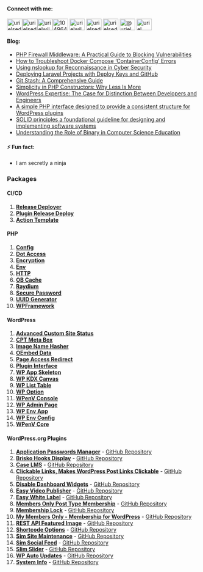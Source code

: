 

#### Connect with me:
<p align="left">
<a href="https://codepen.io/devuri" target="blank"><img align="center" src="https://raw.githubusercontent.com/rahuldkjain/github-profile-readme-generator/master/src/images/icons/Social/codepen.svg" alt="urielsedge" height="30" width="40" /></a><a href="https://twitter.com/urielsedge" target="blank"><img align="center" src="https://raw.githubusercontent.com/rahuldkjain/github-profile-readme-generator/master/src/images/icons/Social/twitter.svg" alt="urielsedge" height="30" width="40" /></a><a href="https://linkedin.com/in/urielwilson" target="blank"><img align="center" src="https://raw.githubusercontent.com/rahuldkjain/github-profile-readme-generator/master/src/images/icons/Social/linked-in-alt.svg" alt="urielwilson" height="30" width="40" /></a><a href="https://stackoverflow.com/users/10496432" target="blank"><img align="center" src="https://raw.githubusercontent.com/rahuldkjain/github-profile-readme-generator/master/src/images/icons/Social/stack-overflow.svg" alt="10496432" height="30" width="40" /></a>
<a href="https://kaggle.com/urielwilson" target="blank"><img align="center" src="https://raw.githubusercontent.com/rahuldkjain/github-profile-readme-generator/master/src/images/icons/Social/kaggle.svg" alt="urielwilson" height="30" width="40" /></a>
<a href="https://instagram.com/urielsedge" target="blank"><img align="center" src="https://raw.githubusercontent.com/rahuldkjain/github-profile-readme-generator/master/src/images/icons/Social/instagram.svg" alt="urielsedge" height="30" width="40" /></a>
<a href="https://dribbble.com/urielsedge" target="blank"><img align="center" src="https://raw.githubusercontent.com/rahuldkjain/github-profile-readme-generator/master/src/images/icons/Social/dribbble.svg" alt="urielsedge" height="30" width="40" /></a>
<a href="https://medium.com/@urielsedge" target="blank"><img align="center" src="https://raw.githubusercontent.com/rahuldkjain/github-profile-readme-generator/master/src/images/icons/Social/medium.svg" alt="@urielsedge" height="30" width="40" /></a>
<a href="https://www.youtube.com/channel/UCBOOtQdEGNS71R2cDmn5uQQ" target="blank"><img align="center" src="https://raw.githubusercontent.com/rahuldkjain/github-profile-readme-generator/master/src/images/icons/Social/youtube.svg" alt="uriel wilson" height="30" width="40" /></a>
</p>


<!-- #### 💬 Ask me about ... -->

#### Blog:
<!-- BLOG-POST-LIST:START -->
- [PHP Firewall Middleware: A Practical Guide to Blocking Vulnerabilities](https://urielwilson.com/php-firewall-middleware-a-practical-guide-to-blocking-vulnerabilities/)
- [How to Troubleshoot Docker Compose ‘ContainerConfig’ Errors](https://urielwilson.com/how-to-troubleshoot-docker-compose-containerconfig-errors/)
- [Using nslookup for Reconnaissance in Cyber Security](https://urielwilson.com/using-nslookup-for-reconnaissance-in-cyber-security/)
- [Deploying Laravel Projects with Deploy Keys and GitHub](https://urielwilson.com/deploying-laravel-projects-with-deploy-keys-and-github/)
- [Git Stash: A Comprehensive Guide](https://urielwilson.com/git-stash/)
- [Simplicity in PHP Constructors: Why Less Is More](https://urielwilson.com/simplicity-in-php-constructors-why-less-is-more/)
- [WordPress Expertise: The Case for Distinction Between Developers and Engineers](https://urielwilson.com/wordpress-expertise-the-case-for-distinction-between-developers-and-engineers/)
- [A simple PHP interface designed to provide a consistent structure for WordPress plugins](https://urielwilson.com/a-simple-php-interface-designed-to-provide-a-consistent-structure-for-wordpress-plugins/)
- [SOLID principles a foundational guideline for designing and implementing software systems](https://urielwilson.com/solid-principles-a-foundational-guideline-for-designing-and-implementing-software-systems/)
- [Understanding the Role of Binary in Computer Science Education](https://urielwilson.com/understanding-the-role-of-binary-in-computer-science-education/)
<!-- BLOG-POST-LIST:END -->


#### ⚡ Fun fact:
* I am secretly a ninja 


### Packages

#### CI/CD
1. **[Release Deployer](https://github.com/devuri/rdx-release-deployer-action)**
2. **[Plugin Release Deploy](https://github.com/devuri/plugin-release-deploy-action)**
3. **[Action Template](https://github.com/devuri/action-template)**

#### PHP
1. **[Config](https://packagist.org/packages/devuri/config)**
2. **[Dot Access](https://packagist.org/packages/devuri/dot-access)**
3. **[Encryption](https://packagist.org/packages/devuri/encryption)**
4. **[Env](https://packagist.org/packages/devuri/env)**
5. **[HTTP](https://packagist.org/packages/devuri/http)**
6. **[OB Cache](https://packagist.org/packages/devuri/ob-cache)**
7. **[Raydium](https://packagist.org/packages/devuri/raydium)**
8. **[Secure Password](https://packagist.org/packages/devuri/secure-password)**
9. **[UUID Generator](https://packagist.org/packages/devuri/uuid-generator)**
10. **[WPFramework](https://packagist.org/packages/devuri/wpframework)**


#### WordPress


1. **[Advanced Custom Site Status](https://packagist.org/packages/devuri/advanced-custom-site-status)**
2. **[CPT Meta Box](https://packagist.org/packages/devuri/cpt-meta-box)**
3. **[Image Name Hasher](https://packagist.org/packages/devuri/image-name-hasher)**
4. **[OEmbed Data](https://packagist.org/packages/devuri/oembed-data)**
5. **[Page Access Redirect](https://packagist.org/packages/devuri/page-access-redirect)**
6. **[Plugin Interface](https://packagist.org/packages/devuri/plugin-interface)**
7. **[WP App Skeleton](https://packagist.org/packages/devuri/wp-app-skeleton)**
8. **[WP KDX Canvas](https://packagist.org/packages/devuri/wp-kdx-canvas)**
9. **[WP List Table](https://packagist.org/packages/devuri/wp-list-table)**
10. **[WP Option](https://packagist.org/packages/devuri/wp-option)**
11. **[WPenV Console](https://packagist.org/packages/devuri/wpenv-console)**
12. **[WP Admin Page](https://packagist.org/packages/devuri/wp-admin-page)**
13. **[WP Env App](https://packagist.org/packages/devuri/wp-env-app)**
14. **[WP Env Config](https://packagist.org/packages/devuri/wp-env-config)**
15. **[WPenV Core](https://packagist.org/packages/devuri/wpenv-core)**

#### WordPress.org Plugins

1. **[Application Passwords Manager](https://wordpress.org/plugins/application-passwords-manager/)** - [GitHub Repository](https://github.com/devuri/application-passwords-manager)
2. **[Brisko Hooks Display](https://wordpress.org/plugins/brisko-hooks-display/)** - [GitHub Repository](https://github.com/devuri/brisko-hooks-display)
3. **[Case LMS](https://wordpress.org/plugins/case-lms/)** - [GitHub Repository](https://github.com/devuri/wp-case-lms)
4. **[Clickable Links, Makes WordPress Post Links Clickable](https://wordpress.org/plugins/sim-clickable-links/)** - [GitHub Repository](https://github.com/devuri/clickable-links)
5. **[Disable Dashboard Widgets](https://wordpress.org/plugins/disable-dashboard-widgets/)** - [GitHub Repository](https://github.com/devuri/disable-dashboard-widgets)
6. **[Easy Video Publisher](https://wordpress.org/plugins/easy-video-publisher/)** - [GitHub Repository](https://github.com/devuri/easy-video-publisher)
7. **[Easy White Label](https://wordpress.org/plugins/wp-white-label-login/)** - [GitHub Repository](https://github.com/devuri/wp-white-label-login)
8. **[Members Only Post Type Membership](https://wordpress.org/plugins/members-only-post-type/)** - [GitHub Repository](https://github.com/devuri/wp-members-only-post-type)
9. **[Membership Lock](https://wordpress.org/plugins/membership-lock/)** - [GitHub Repository](https://github.com/devuri/membership-lock)
10. **[My Members Only - Membership for WordPress](https://wordpress.org/plugins/my-members-only/)** - [GitHub Repository](https://github.com/devuri/my-members-only)
11. **[REST API Featured Image](https://wordpress.org/plugins/rest-api-featured-image/)** - [GitHub Repository](https://github.com/devuri/rest-api-featured-image)
12. **[Shortcode Options](https://wordpress.org/plugins/shortcode-options/)** - [GitHub Repository](https://github.com/devuri/shortcode-options)
13. **[Sim Site Maintenance](https://wordpress.org/plugins/sim-site-maintenance/)** - [GitHub Repository](https://github.com/devuri/wp-site-maintenance)
14. **[Sim Social Feed](https://wordpress.org/plugins/sim-social-feed/)** - [GitHub Repository](https://github.com/devuri/sim-social-feed)
15. **[Slim Slider](https://wordpress.org/plugins/slim-slider/)** - [GitHub Repository](https://github.com/devuri/slim-slider)
16. **[WP Auto Updates](https://wordpress.org/plugins/wp-auto-updates/)** - [GitHub Repository](https://github.com/devuri/wp-auto-updates)
17. **[System Info](https://wordpress.org/plugins/system-info/)** - [GitHub Repository](https://github.com/devuri/system-info/)
